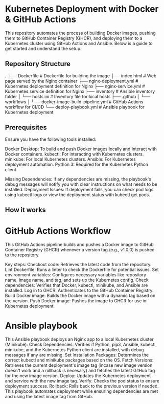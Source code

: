 # Kubernetes Deployment with Docker & GitHub Actions

This repository automates the process of building Docker images, pushing them to GitHub Container Registry (GHCR), and deploying them to a Kubernetes cluster using GitHub Actions and Ansible. Below is a guide to get started and understand the setup.

## Repository Structure

.
├── Dockerfile                # Dockerfile for building the image
├── index.html                # Web page served by the Nginx container
├── nginx-deployment.yml      # Kubernetes deployment definition for Nginx
├── nginx-service.yml         # Kubernetes service definition for Nginx
├── inventory                 # Ansible inventory folder
│   └── hosts.ini             # Inventory file for local hosts
├── .github
│   └── workflows
│       └── docker-image-build-pipeline.yml  # GitHub Actions workflow for CI/CD
└── deploy-playbook.yml       # Ansible playbook for Kubernetes deployment

## Prerequisites
Ensure you have the following tools installed:

Docker Desktop: To build and push Docker images locally and interact with Docker containers.
kubectl: For interacting with Kubernetes clusters.
minikube: For local Kubernetes clusters.
Ansible: For Kubernetes deployment automation.
Python 3: Required for the Kubernetes Python client.

Missing Dependencies: If any dependencies are missing, the playbook's debug messages will notify you with clear instructions on what needs to be installed.
Deployment Issues: If deployment fails, you can check pod logs using kubectl logs <pod-name> or view the deployment status with kubectl get pods.

## How it works

# GitHub Actions Workflow
This GitHub Actions pipeline builds and pushes a Docker image to GitHub Container Registry (GHCR) whenever a version tag (e.g., v1.0.0) is pushed to the repository.

Key steps:
Checkout code: Retrieves the latest code from the repository.
Lint Dockerfile: Runs a linter to check the Dockerfile for potential issues.
Set environment variables: Configures necessary variables like repository name, image name, and tag, and sets up the Kubernetes config.
Check dependencies: Verifies that Docker, kubectl, minikube, and Ansible are installed.
Log in to GHCR: Authenticates to the GitHub Container Registry.
Build Docker image: Builds the Docker image with a dynamic tag based on the version.
Push Docker image: Pushes the image to GHCR for use in Kubernetes deployment.

# Ansible playbook

This Ansible playbook deploys an Nginx app to a local Kubernetes cluster (Minikube):
Check Dependencies: Verifies if Python, pip3, Ansible, kubectl, minikube, and the Kubernetes Python client are installed, with debug messages if any are missing.
Set Installation Packages: Determines the correct kubectl and minikube packages based on the OS.
Fetch Versions: Retrieves the current deployment's image tag (incase new image version doesn't work and a rollback is necesary) and fetches the latest GitHub tag for the new image version.
Deploy: Updates the Kubernetes deployment and service with the new image tag.
Verify: Checks the pod status to ensure deployment success.
Rollback: Rolls back to the previous version if needed.
This playbook automates deployment while ensuring dependencies are met and using the latest image tag from GitHub.


